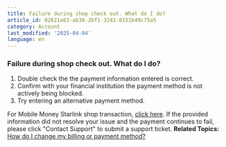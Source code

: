 ```yaml
---
title: Failure during shop check out. What do I do?
article_id: 02621a63-ab38-2bf1-3242-8151b49c75a5
category: Account
last_modified: '2025-04-04'
language: en
---
```


### Failure during shop check out. What do I do?
  1. Double check the the payment information entered is correct. 
  2. Confirm with your financial institution the payment method is not actively being blocked.
  3. Try entering an alternative payment method.


For Mobile Money Starlink shop transaction, [click here](https://www.starlink.com/support/article/<https:/support.starlink.com/?topic=9b82b08e-3d7a-f94f-c938-9322746f1b76>). 
If the provided information did not resolve your issue and the payment continues to fail, please click "Contact Support" to submit a support ticket.
**Related Topics:**
[How do I change my billing or payment method?](https://www.starlink.com/support/article/<https:/support.starlink.com/?topic=92a46406-753e-a8f3-ba4e-39f1edebbbec>)